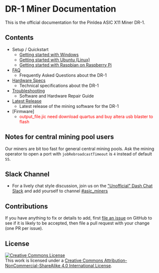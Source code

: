 # DR-1 Miner Documentation

This is the official documentation for the PinIdea ASIC X11 Miner DR-1.

## Contents

- Setup / Quickstart
    - [Getting started with Windows](setup-win.md)
    - [Getting started with Ubuntu (Linux)](setup-linux.md)
    - [Getting started with Raspbian on Raspberry Pi](setup-rpi.md)
- [FAQ](FAQ.md)
    - Frequently Asked Questions about the DR-1
- [Hardware Specs](specs.md)
    - Technical specifications about the DR-1
- [Troubleshooting](troubleshooting.md)
    - Software and Hardware Repair Guide
- [Latest Release](https://github.com/PinIdea/ASIC-X11-Miner/releases)
    - Latest release of the mining software for the DR-1
- [Firmware]
    - <font color="red"> output_file.jic  need download quartus and buy altera usb blaster to flash</font>

## Notes for central mining pool users

Our miners are bit too fast for general central mining pools. Ask the mining operator to open a port with ``jobRebroadcastTimeout`` is ``4`` instead of default ``55``.

## Slack Channel

- For a lively chat style discussion, join us on the ["Unofficial" Dash Chat Slack](https://digitalcash.signup.team/) and add yourself to channel [#asic_miners](https://digitalcash.slack.com/archives/asic_miners)

## Contributions

If you have anything to fix or details to add, first [file an issue](https://github.com/PinIdea/ASIC-X11-Miner/issues) on GitHub to see if it is likely to be accepted, then file a pull request with your change (one PR per issue).

## License

<a rel="license" href="http://creativecommons.org/licenses/by-nc-sa/4.0/"><img alt="Creative Commons License" style="border-width:0" src="https://i.creativecommons.org/l/by-nc-sa/4.0/88x31.png" /></a><br />This work is licensed under a <a rel="license" href="http://creativecommons.org/licenses/by-nc-sa/4.0/">Creative Commons Attribution-NonCommercial-ShareAlike 4.0 International License</a>.

